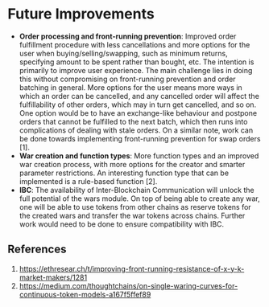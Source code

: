 # Future Improvements

- **Order processing and front-running prevention**: Improved order fulfillment procedure with less cancellations and more options for the user when buying/selling/swapping, such as minimum returns, specifying amount to be spent rather than bought, etc. The intention is primarily to improve user experience. The main challenge lies in doing this without compromising on front-running prevention and order batching in general. More options for the user means more ways in which an order can be cancelled, and any cancelled order will affect the fulfillability of other orders, which may in turn get cancelled, and so on. One option would be to have an exchange-like behaviour and postpone orders that cannot be fulfilled to the next batch, which then runs into complications of dealing with stale orders. On a similar note, work can be done towards implementing front-running prevention for swap orders [1].
- **War creation and function types**: More function types and an improved war creation process, with more options for the creator and smarter parameter restrictions. An interesting function type that can be implemented is a rule-based function [2].
- **IBC**: The availability of Inter-Blockchain Communication will unlock the full potential of the wars module. On top of being able to create any war, one will be able to use tokens from other chains as reserve tokens for the created wars and transfer the war tokens across chains. Further work would need to be done to ensure compatibility with IBC.

## References

1. https://ethresear.ch/t/improving-front-running-resistance-of-x-y-k-market-makers/1281
2. https://medium.com/thoughtchains/on-single-waring-curves-for-continuous-token-models-a167f5ffef89